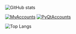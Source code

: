 ![GitHub stats](https://github-readme-stats.vercel.app/api?username=Acmpo6ou&theme=solarized-dark&show_icons=true)

[![MyAccounts](https://github-readme-stats.vercel.app/api/pin/?username=Acmpo6ou&repo=MyAccounts&theme=solarized-dark)](https://github.com/Acmpo6ou/MyAccounts)
[![PyQtAccounts](https://github-readme-stats.vercel.app/api/pin/?username=Acmpo6ou&repo=PyQtAccounts&theme=solarized-dark)](https://github.com/Acmpo6ou/PyQtAccounts)

![Top Langs](https://github-readme-stats.vercel.app/api/top-langs/?username=Acmpo6ou&theme=solarized-dark&hide=javascript)
